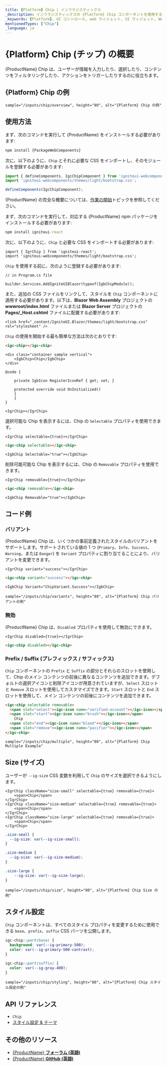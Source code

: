 ```yaml
---
title: {Platform} Chip | インフラジスティックス
_description: インフラジスティックスの {Platform} Chip コンポーネントを使用すると、コンテンツを事前定義されたスタイルで表示して、アプリケーション内の任意の場所にある他のコンポーネントを装飾できます。
_keywords: {Platform}, UI コントロール, web ウィジェット, UI ウィジェット, Web Components, {Platform} Chip コンポーネント, インフラジスティックス
mentionedTypes: ["Chip"]
_language: ja
---
```


# {Platform} Chip (チップ) の概要

{ProductName} Chip は、ユーザーが情報を入力したり、選択したり、コンテンツをフィルタリングしたり、アクションをトリガーしたりするのに役立ちます。

## {Platform} Chip の例

`sample="/inputs/chip/overview", height="80", alt="{Platform} Chip の例"`

<div class="divider"></div>

## 使用方法

<!-- WebComponents -->
まず、次のコマンドを実行して {ProductName} をインストールする必要があります:

```cmd
npm install {PackageWebComponents}
```

次に、以下のように、`Chip` とそれに必要な CSS をインポートし、そのモジュールを登録する必要があります:

```ts
import { defineComponents, IgcChipComponent } from 'igniteui-webcomponents';
import 'igniteui-webcomponents/themes/light/bootstrap.css';

defineComponents(IgcChipComponent);
```

{ProductName} の完全な概要については、[作業の開始](../general-getting-started.md)トピックを参照してください。

<!-- end: WebComponents -->

<!-- React -->
まず、次のコマンドを実行して、対応する {ProductName} npm パッケージをインストールする必要があります:

```cmd
npm install igniteui-react
```

次に、以下のように、`Chip` と必要な CSS をインポートする必要があります:

```tsx
import { IgrChip } from 'igniteui-react';
import 'igniteui-webcomponents/themes/light/bootstrap.css';
```
<!-- end: React -->

<!-- Blazor -->

`Chip` を使用する前に、次のように登録する必要があります:

```razor
// in Program.cs file

builder.Services.AddIgniteUIBlazor(typeof(IgbChipModule));
```

また、追加の CSS ファイルをリンクして、スタイルを `Chip` コンポーネントに適用する必要があります。以下は、**Blazor Web Assembly** プロジェクトの **wwwroot/index.html** ファイルまたは **Blazor Server** プロジェクトの **Pages/_Host.cshtml** ファイルに配置する必要があります:

```razor
<link href="_content/IgniteUI.Blazor/themes/light/bootstrap.css" rel="stylesheet" />
```

<!-- end: Blazor -->

`Chip` の使用を開始する最も簡単な方法は次のとおりです:

```html
<igc-chip></igc-chip>
```

```razor
<div class="container sample vertical">
    <IgbChip>Chip</IgbChip>
</div>

@code {

    private IgbIcon RegisterIconRef { get; set; }

    protected override void OnInitialized()
    {
    }
}
```

```tsx
<IgrChip></IgrChip>
```

選択可能な Chip を表示するには、Chip の `Selectable` プロパティを使用できます。

```tsx
<IgrChip selectable={true}></IgrChip>
```

```html
<igc-chip selectable></igc-chip>
```

```razor
<IgbChip Selectable="true"></IgbChip>
```

削除可能可能な Chip を表示するには、Chip の `Removable` プロパティを使用できます。

```tsx
<IgrChip removable={true}></IgrChip>
```

```html
<igc-chip removable></igc-chip>
```

```razor
<IgbChip Removable="true"></IgbChip>
```

## コード例

### バリアント

{ProductName} Chip は、いくつかの事前定義されたスタイルのバリアントをサポートします。サポートされている値の 1 つ (`Primary`、`Info`、`Success`、`Warning`、または `Danger`) を `Variant` プロパティに割り当てることにより、バリアントを変更できます。

```tsx
<IgrChip variant="success"></IgrChip>
```

```html
<igc-chip variant="success"></igc-chip>
```

```razor
<IgbChip Variant="ChipVariant.Success"></IgbChip>
```

`sample="/inputs/chip/variants", height="80", alt="{Platform} Chip バリアントの例"`



### 無効

{ProductName} Chip は、`Disabled` プロパティを使用して無効にできます。

```tsx
<IgrChip disabled={true}></IgrChip>
```

```html
<igc-chip disabled></igc-chip>
```

### Prefix / Suffix (プレフィックス / サフィックス)

`Chip` コンポーネントの `Prefix` と `Suffix` の部分とそれらのスロットを使用して、Chip のメイン コンテンツの前後に異なるコンテンツを追加できます。デフォルトの選択アイコンと削除アイコンが用意されていますが、`Select` スロットと `Remove` スロットを使用してカスタマイズできます。`Start` スロットと `End` スロットを使用して、メイン コンテンツの前後にコンテンツを追加できます。

```html
<igc-chip selectable removable>
  <span slot="select"><igc-icon name="verified-account"></igc-icon></span>
  <span slot="start"><igc-icon name="brush"></igc-icon></span>
    Chip
  <span slot="end"><igc-icon name="blood"></igc-icon></span>
  <span slot="remove"><igc-icon name="pacifier"></igc-icon></span>
</igc-chip>
```

`sample="/inputs/chip/multiple", height="80", alt="{Platform} Chip Multiple Example"`



## Size (サイズ)

ユーザーが `--ig-size` CSS 変数を利用して `Chip` のサイズを選択できるようにします。

```tsx
<IgrChip className="size-small" selectable={true} removable={true}>
    <span>Chip</span>
</IgrChip>
<IgrChip className="size-medium" selectable={true} removable={true}>
    <span>Chip</span>
</IgrChip>
<IgrChip className="size-large" selectable={true} removable={true}>
    <span>Chip</span>
</IgrChip>
```

```css
.size-small {
  --ig-size: var(--ig-size-small);
}

.size-medium {
  --ig-size: var(--ig-size-medium);
}

.size-large {
    --ig-size: var(--ig-size-large);
}
```

`sample="/inputs/chip/size", height="80", alt="{Platform} Chip Size の例"`


## スタイル設定

`Chip` コンポーネントは、すべてのスタイル プロパティを変更するために使用できる `base`、`prefix`、`suffix` CSS パーツを公開します。

```css
igc-chip::part(base) {
  background: var(--ig-primary-500);
  color: var(--ig-primary-500-contrast);
}

igc-chip::part(suffix) {
  color: var(--ig-gray-400);
}
```

`sample="/inputs/chip/styling", height="80", alt="{Platform} Chip スタイル設定の例"`

## API リファレンス

 - `Chip`
 - [スタイル設定 & テーマ](../themes/overview.md)

## その他のリソース

* [{ProductName} **フォーラム (英語)**]({ForumsLink})
* [{ProductName} **GitHub (英語)**]({GithubLink})
